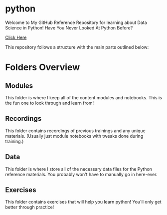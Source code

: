 # python

Welcome to My GitHub Reference Repository for learning about Data Science in Python! Have You Never Looked At Python Before?

[Click Here](https://github.com/mhall-simon/python/tree/main/modules/module-01#introduction-to-python)

This repository follows a structure with the main parts outlined below:

# Folders Overview

## Modules

This folder is where I keep all of the content modules and notebooks. This is the fun one to look through and learn from!

<!--

## Case Studies - Show When Ready.

This folder contains various case studies I have put together using Python, and are valuable resources to look through and learn from.

-->

## Recordings

This folder contains recordings of previous trainings and any unique materials. (Usually just module notebooks with tweaks done during training.)

## Data

This folder is where I store all of the necessary data files for the Python reference materials. You probably won't have to manually go in here-ever.

## Exercises

This folder contains exercises that will help you learn python! You'll only get better through practice!

